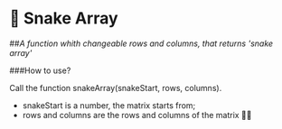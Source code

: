 # 🐍 Snake Array
##_A function whith changeable rows and columns, that returns 'snake array'_

###How to use?

Call the function snakeArray(snakeStart, rows, columns).

- snakeStart is a number, the matrix starts from;
- rows and columns  are the rows and columns of the matrix 💁‍♂️

<!-- ###Some examples: 
![alt text](https://github.com/[username]/[reponame]/blob/[branch]/image.jpg?raw=true)
![alt text](https://github.com/[username]/[reponame]/blob/[branch]/image.jpg?raw=true)
![alt text](https://github.com/[username]/[reponame]/blob/[branch]/image.jpg?raw=true) -->